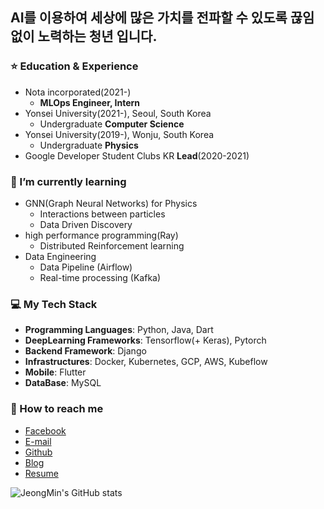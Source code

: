 ## AI를 이용하여 세상에 많은 가치를 전파할 수 있도록 끊임없이 노력하는 청년 입니다.

### ⭐️ Education & Experience
- Nota incorporated(2021-)
    - **MLOps Engineer, Intern**
- Yonsei University(2021-), Seoul, South Korea
    - Undergraduate **Computer Science**
- Yonsei University(2019-), Wonju, South Korea
    - Undergraduate **Physics**
- Google Developer Student Clubs KR **Lead**(2020-2021)

### 🌱 I’m currently learning
- GNN(Graph Neural Networks) for Physics
    - Interactions between particles
    - Data Driven Discovery
- high performance programming(Ray)
    - Distributed Reinforcement learning
- Data Engineering
    - Data Pipeline (Airflow)
    - Real-time processing (Kafka)

### 💻 My Tech Stack
- **Programming Languages**: Python, Java, Dart
- **DeepLearning Frameworks**: Tensorflow(+ Keras), Pytorch
- **Backend Framework**: Django
- **Infrastructures**: Docker, Kubernetes, GCP, AWS, Kubeflow
- **Mobile**: Flutter
- **DataBase**: MySQL

### 📮 How to reach me
- [Facebook](https://www.facebook.com/JeongMinDo0727/)
- [E-mail](mailto:dojm0727@gmail.com)
- [Github](https://github.com/silverstar0727)
- [Blog](https://velog.io/@djm0727)
- [Resume](https://zest-break-fb2.notion.site/Jeongmin-Do-5899d3df33df4f83ad67a30f7d2ac75b)

![JeongMin's GitHub stats](https://github-readme-stats.vercel.app/api?username=silverstar0727&show_icons=true&theme=vue-dark)
